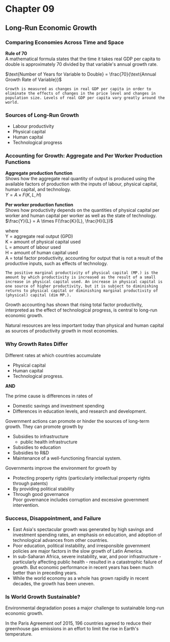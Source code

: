 # Chapter 09

## Long-Run Economic Growth

### Comparing Economies Across Time and Space

**Rule of 70**<br>
A mathematical formula states that the time it takes real GDP per capita to double is approximately 70 divided by that variable's annual growth rate.

$\text{Number of Years for Variable to Double} = \frac{70}{\text{Annual Growth Rate of Variable}}$

```{note}
Growth is measured as changes in real GDP per capita in order to eliminate the effects of changes in the price level and changes in population size. Levels of real GDP per capita vary greatly around the world.
```

### Sources of Long-Run Growth

- Labour productivity
- Physical capital
- Human capital
- Technological progress

### Accounting for Growth: Aggregate and Per Worker Production Functions

**Aggregate production function**<br>
Shows how the aggregate real quantity of output is produced using the available factors of production with the inputs of labour, physical capital, human capital, and technology.<br>
$Y = A \times F(K, L, H)$

**Per worker production function**<br>
Shows how productivity depends on the quantities of physical capital per worker and human capital per worker as well as the state of technology.<br>
$\frac{Y}{L} = A \times F(\frac{K}{L}, \frac{H}{L})$

where<br>
Y = aggregate real output (GPD)<br>
K = amount of physical capital used<br>
L = amount of labour used<br>
H = amount of human capital used<br>
A = total factor productivity, accounting for output that is not a result of the productive inputs, such as effects of technology.

```{note}
The positive marginal productivity of physical capital (MP.) is the amount by which productivity is increased as the result of a small increase in physical capital used. An increase in physical capital is one source of higher productivity, but it is subject to diminishing returns to physical capital or diminishing marginal productivity of (physical) capital (dim MP.).
```

Growth accounting has shown that rising total factor productivity, interpreted as the effect of technological progress, is central to long-run economic growth.

Natural resources are less important today than physical and human capital as sources of productivity growth in most economies.

### Why Growth Rates Differ

Different rates at which countries accumulate
- Physical capital
- Human capital
- Technological progress.

**AND**

The prime cause is differences in rates of
- Domestic savings and investment spending
- Differences in education levels, and research and development.

Government actions can promote or hinder the sources of long-term growth. They can promote growth by
- Subsidies to infrastructure
    - public health infrastructure
- Subsidies to education
- Subsidies to R&D
- Maintenance of a well-functioning financial system.

Governments improve the environment for growth by
- Protecting property rights (particularly intellectual property rights through patents)
- By providing political stability
- Through good governance<br>Poor governance includes corruption and excessive government intervention.

### Success, Disappointment, and Failure

- East Asia's spectacular growth was generated by high savings and investment spending rates, an emphasis on education, and adoption of technological advances from other countries.
- Poor education, political instability, and irresponsible government policies are major factors in the slow growth of Latin America.
- In sub-Saharan Africa, severe instability, war, and poor infrastructure - particularly affecting public health - resulted in a catastrophic failure of growth. But economic performance in recent years has been much better than in preceding years.
- While the world economy as a whole has grown rapidly in recent decades, the growth has been uneven.

### Is World Growth Sustainable?

Environmental degradation poses a major challenge to sustainable long-run economic growth.

In the Paris Agreement oof 2015, 196 countries agreed to reduce their greenhouse gas emissions in an effort to limit the rise in Earth's temperature.